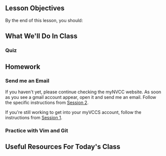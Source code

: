 ## Lesson Objectives
By the end of this lesson, you should:


## What We'll Do In Class

### Quiz


## Homework

### Send me an Email
If you haven't yet, please continue checking the myNVCC website. As soon as you see a gmail account appear, open it and send me an email. Follow the specific instructions from [Session 2](./session.html?num=02).

If you're still working to get into your myVCCS account, follow the instructions from [Session 1](./session.html?num=01).

### Practice with Vim and Git

## Useful Resources For Today's Class
